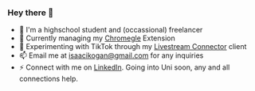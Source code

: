 ### Hey there 👋
- 🌱 I'm a highschool student and (occassional) freelancer
- 🔭 Currently managing my [Chromegle](https://github.com/isaackogan/Chromegle) Extension
- 💃 Experimenting with TikTok through my [Livestream Connector](https://github.com/isaackogan/TikTok-Live-Connector) client
- 📫 Email me at isaacikogan@gmail.com for any inquiries
- ⚡ Connect with me on [LinkedIn](https://www.linkedin.com/in/isaackogan/). Going into Uni soon, any and all connections help.
